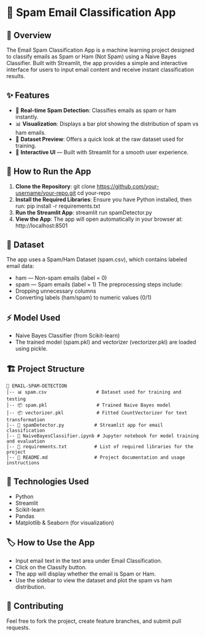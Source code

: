 # 📧 Spam Email Classification App
## 🚀 Overview
The Email Spam Classification App is a machine learning project designed to classify emails as Spam or Ham (Not Spam) using a Naive Bayes Classifier. Built with Streamlit, the app provides a simple and interactive interface for users to input email content and receive instant classification results.

## ✨ Features
- 🌟 **Real-time Spam Detection**: Classifies emails as spam or ham instantly.
- 📊 **Visualization**: Displays a bar plot showing the distribution of spam vs ham emails.
- 📄 **Dataset Preview**: Offers a quick look at the raw dataset used for training.
- 🎨 **Interactive UI** — Built with Streamlit for a smooth user experience.
  
## 🏃 How to Run the App
1. **Clone the Repository**:
git clone https://github.com/your-username/your-repo.git
cd your-repo
2. **Install the Required Libraries**:
Ensure you have Python installed, then run:
pip install -r requirements.txt
3. **Run the Streamlit App**:
streamlit run spamDetector.py
4. **View the App**:
The app will open automatically in your browser at:
http://localhost:8501

## 🧪 Dataset
The app uses a Spam/Ham Dataset (spam.csv), which contains labeled email data:
- ham — Non-spam emails (label = 0)
- spam — Spam emails (label = 1)
The preprocessing steps include:
- Dropping unnecessary columns
- Converting labels (ham/spam) to numeric values (0/1)
  
## ⚡ Model Used
- Naive Bayes Classifier (from Scikit-learn)
- The trained model (spam.pkl) and vectorizer (vectorizer.pkl) are loaded using pickle.

## 🏗️ Project Structure
```
📁 EMAIL-SPAM-DETECTION
│-- 📊 spam.csv                  # Dataset used for training and testing
│-- 📦 spam.pkl                  # Trained Naive Bayes model
│-- 📦 vectorizer.pkl            # Fitted CountVectorizer for text transformation
│-- 🏃 spamDetector.py           # Streamlit app for email classification
│-- 📓 NaiveBayesClassifier.ipynb # Jupyter notebook for model training and evaluation
│-- 📜 requirements.txt          # List of required libraries for the project
│-- 📄 README.md                 # Project documentation and usage instructions
```
## 🚀 Technologies Used
- Python
- Streamlit
- Scikit-learn
- Pandas
- Matplotlib & Seaborn (for visualization)
## 🏷️ How to Use the App
- Input email text in the text area under Email Classification.
- Click on the Classify button.
- The app will display whether the email is Spam or Ham.
- Use the sidebar to view the dataset and plot the spam vs ham distribution.
 ## 🤝 Contributing
Feel free to fork the project, create feature branches, and submit pull requests.

